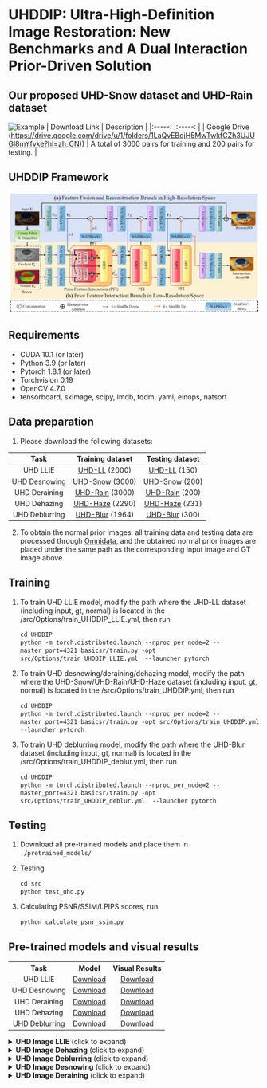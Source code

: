 # UHDDIP: Ultra-High-Deﬁnition Image Restoration: New Benchmarks and A Dual Interaction Prior-Driven Solution

## Our proposed UHD-Snow dataset and UHD-Rain dataset
![Example](Figs/mask.png)
| Download Link | Description | 
|:-----: |:-----: |
| Google Drive (https://drive.google.com/drive/u/1/folders/1LaQvEBdjH5MwTwkfCZh3UJUGl8mYfvke?hl=zh_CN)) | A total of 3000 pairs for training and 200 pairs for testing. |

## UHDDIP Framework
![Example](Figs/UHDDIP_.png)

## Requirements
- CUDA 10.1 (or later)
- Python 3.9 (or later)
- Pytorch 1.8.1 (or later)
- Torchvision 0.19
- OpenCV 4.7.0
- tensorboard, skimage, scipy, lmdb, tqdm, yaml, einops, natsort
  
## Data preparation

1. Please download the following datasets:

| Task | Training dataset | Testing dataset |
|:-----: |:-----: |:-----: |
|UHD LLIE| [UHD-LL](https://drive.google.com/drive/folders/17ppzNdPzLbx0htrBguWpatIXVQDs_v4O) (2000) |[UHD-LL](https://drive.google.com/drive/folders/1CjTvAfXZlbR8V-wIeGquzE1JNULCkqmv) (150)|
|UHD Desnowing| [UHD-Snow](https://drive.google.com/drive/u/1/folders/1A2bTIqlYATCRdh_BEg8VKXZ3_HojR1Kj?hl=zh_CN) (3000) | [UHD-Snow](https://drive.google.com/drive/u/1/folders/19WyL8lYSNE-TUmOyqMr7JA6PZVtjt_1G?hl=zh_CN) (200)|
|UHD Deraining| [UHD-Rain](https://drive.google.com/drive/u/1/folders/1mitkdAJoVDgadl_Qtwgp8nvSPeKF3qZD?hl=zh_CN) (3000) | [UHD-Rain](https://drive.google.com/drive/u/1/folders/1mitkdAJoVDgadl_Qtwgp8nvSPeKF3qZD?hl=zh_CN) (200)|
|UHD Dehazing| [UHD-Haze](https://drive.google.com/drive/folders/1MHOiVJYgdmcQy4fx8lJX93NTqstySi1V) (2290) | [UHD-Haze](https://drive.google.com/drive/folders/1ud2va6qdhG6P9rSHtAjFkB7zowI5EKho) (231)|
|UHD Deblurring| [UHD-Blur](https://drive.google.com/drive/folders/1FNSXw-Z_JliyaNJow3lYYKkq7nItmMe3) (1964) | [UHD-Blur](https://drive.google.com/drive/folders/1XXdYJ_lg-Xuzwxv6IXmw9_6FGr16-R1s) (300)|

2. To obtain the normal prior images, all training data and testing data are processed through [Omnidata](https://github.com/EPFL-VILAB/omnidata), and the obtained normal prior images are placed under the same path as the corresponding input image and GT image above.

## Training

1. To train UHD LLIE model,  modify the path where the UHD-LL dataset (including input, gt, normal) is located in the /src/Options/train_UHDDIP_LLIE.yml, then run

    ```
    cd UHDDIP
    python -m torch.distributed.launch --nproc_per_node=2 --master_port=4321 basicsr/train.py -opt src/Options/train_UHDDIP_LLIE.yml  --launcher pytorch
    ```
    
2. To train UHD desnowing/deraining/dehazing model,  modify the path where the UHD-Snow/UHD-Rain/UHD-Haze dataset (including input, gt, normal) is located in the /src/Options/train_UHDDIP.yml, then run

    ```
    cd UHDDIP
    python -m torch.distributed.launch --nproc_per_node=2 --master_port=4321 basicsr/train.py -opt src/Options/train_UHDDIP.yml  --launcher pytorch
    ```

3. To train UHD deblurring model,  modify the path where the UHD-Blur dataset (including input, gt, normal)  is located in the /src/Options/train_UHDDIP_deblur.yml, then run

    ```
    cd UHDDIP
    python -m torch.distributed.launch --nproc_per_node=2 --master_port=4321 basicsr/train.py -opt src/Options/train_UHDDIP_deblur.yml  --launcher pytorch
    ```

## Testing

1. Download all pre-trained models and place them in `./pretrained_models/`

2. Testing

    ```
    cd src
    python test_uhd.py
    ```

4. Calculating PSNR/SSIM/LPIPS scores, run

    ```
    python calculate_psnr_ssim.py
    ```

## Pre-trained models and visual results
<table>
  <tr>
    <th align="center">Task</th>
    <th align="center">Model</th>
    <th align="center">Visual Results</th>
  </tr>
  <tr>
    <td align="center">UHD LLIE</td>
    <td align="center"><a href="https://drive.google.com/drive/u/0/folders/17AXniLhNqo5fu1xaCG8TgLRDJZaMQIGT">Download</a></td>
    <td align="center"><a href="https://drive.google.com/drive/u/0/folders/15ku_UDp1_5Uht6IZvs8Lol8A4-oJEMiv">Download</a></td>
  </tr>
  <tr>
    <td align="center">UHD Desnowing</td>
    <td align="center"><a href="https://drive.google.com/drive/u/0/folders/1-cJCwCmvNq3gPmnO9CMn2Gbddsd8mRN0">Download</a></td>
    <td align="center"><a href="https://drive.google.com/drive/u/0/folders/15ku_UDp1_5Uht6IZvs8Lol8A4-oJEMiv">Download</a></td>
  </tr>
  <tr>
     <td align="center">UHD Deraining</td>
    <td align="center"><a href="https://drive.google.com/drive/u/0/folders/1jELitPGwzcYH8E_3rsCLTLmvhWuCTGGS">Download</a></td>
    <td align="center"><a href="https://drive.google.com/drive/u/0/folders/15ku_UDp1_5Uht6IZvs8Lol8A4-oJEMiv">Download</a></td>
  </tr>
  <tr>
     <td align="center">UHD Dehazing</td>
    <td align="center"><a href="https://drive.google.com/drive/u/0/folders/1nIsfsqv8znin908k4mxy8YrS6VHJjbqs">Download</a></td>
    <td align="center"><a href="https://drive.google.com/drive/u/0/folders/1l7SQcW1FK6G4H-8w1NSKlZIGAbSE4acy">Download</a></td>
  </tr>
  <tr>
     <td align="center">UHD Deblurring</td>
    <td align="center"><a href="https://drive.google.com/drive/u/0/folders/1QmvOuB13B-SGxyegjrycvzw52BXOTTVi">Download</a></td>
    <td align="center"><a href="https://drive.google.com/drive/u/0/folders/1pP8s3geM93AyCr9TrXePflfXMtoXjgCY">Download</a></td>
  </tr>
</table>

<details>
<summary><strong>UHD Image LLIE</strong> (click to expand) </summary>

<p align="center"><img src = "https://github.com/wlydlut/UHDDIP/blob/main/Figs/UHD_LLIE.png"></p> 

</details>

<details>
<summary><strong>UHD Image Dehazing</strong> (click to expand) </summary>

<p align="center"><img src = "https://github.com/wlydlut/UHDDIP/blob/main/Figs/UHD_dehaze.png"></p>
</details>

<details>
<summary><strong>UHD Image Deblurring</strong> (click to expand) </summary>

<p align="center"><img src = "https://github.com/wlydlut/UHDDIP/blob/main/Figs/UHD_deblur.png"></p>
</details>

<details>
<summary><strong>UHD Image Desnowing</strong> (click to expand) </summary>

<p align="center"><img src = "https://github.com/wlydlut/UHDDIP/blob/main/Figs/UHD_desnow.png"></p>
</details>

<details>
<summary><strong>UHD Image Deraining</strong> (click to expand) </summary>

<p align="center"><img src = "https://github.com/wlydlut/UHDDIP/blob/main/Figs/UHD_derain.png"></p>
</details>
